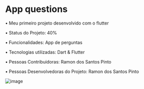 # App questions

• Meu primeiro projeto desenvolvido com o flutter

• Status do Projeto: 40%

• Funcionalidades: App de perguntas

• Tecnologias utilizadas: Dart & Flutter

• Pessoas Contribuidoras: Ramon dos Santos Pinto

• Pessoas Desenvolvedoras do Projeto: Ramon dos Santos Pinto



![image](https://user-images.githubusercontent.com/89648821/170384286-b8e34ca8-5423-440b-8289-f384e7199737.png)
